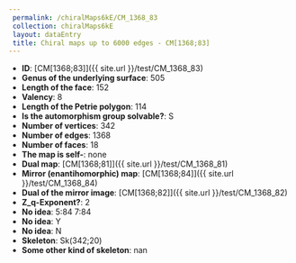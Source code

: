 ```yaml
--- 
 permalink: /chiralMaps6kE/CM_1368_83 
 collection: chiralMaps6kE
 layout: dataEntry
 title: Chiral maps up to 6000 edges - CM[1368;83]
---
```


- **ID**: [CM[1368;83]]({{ site.url }}/test/CM_1368_83)
- **Genus of the underlying surface**: 505
- **Length of the face**: 152
- **Valency**: 8
- **Length of the Petrie polygon**: 114
- **Is the automorphism group solvable?**: S
- **Number of vertices**: 342
- **Number of edges**: 1368
- **Number of faces**: 18
- **The map is self-**: none
- **Dual map**: [CM[1368;81]]({{ site.url }}/test/CM_1368_81)
- **Mirror (enantihomorphic) map**: [CM[1368;84]]({{ site.url }}/test/CM_1368_84)
- **Dual of the mirror image**: [CM[1368;82]]({{ site.url }}/test/CM_1368_82)
- **Z_q-Exponent?**: 2
- **No idea**:  5:84 7:84
- **No idea**: Y
- **No idea**: N
- **Skeleton**: Sk(342;20)
- **Some other kind of skeleton**: nan

